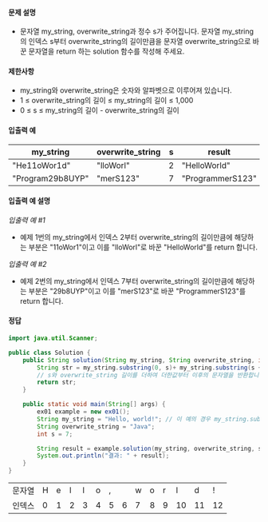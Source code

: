 #### 문제 설명
- 문자열 my_string, overwrite_string과 정수 s가 주어집니다. 문자열 my_string의 인덱스 s부터 overwrite_string의 길이만큼을 문자열 overwrite_string으로 바꾼 문자열을 return 하는 solution 함수를 작성해 주세요.

#### 제한사항
- my_string와 overwrite_string은 숫자와 알파벳으로 이루어져 있습니다.
- 1 ≤ overwrite_string의 길이 ≤ my_string의 길이 ≤ 1,000
- 0 ≤ s ≤ my_string의 길이 - overwrite_string의 길이

#### 입출력 예<br>
|my_string|overwrite_string|s|result|
|---|---|---|---|
|"He11oWor1d"|"lloWorl"|2|"HelloWorld"|
|"Program29b8UYP"|"merS123"|7|"ProgrammerS123"|

#### 입출력 예 설명
*입출력 예 #1*
- 예제 1번의 my_string에서 인덱스 2부터 overwrite_string의 길이만큼에 해당하는 부분은 "11oWor1"이고 이를 "lloWorl"로 바꾼 "HelloWorld"를 return 합니다.

*입출력 예 #2*
- 예제 2번의 my_string에서 인덱스 7부터 overwrite_string의 길이만큼에 해당하는 부분은 "29b8UYP"이고 이를 "merS123"로 바꾼 "ProgrammerS123"를 return 합니다.


#### 정답
```java
import java.util.Scanner;

public class Solution {
    public String solution(String my_string, String overwrite_string, int s) {
        String str = my_string.substring(0, s)+ my_string.substring(s + overwrite_string.length()) + overwrite_string; // my_string을 시작 위치부터 s번까지 문자열을 반환합니다. 그리고 나서 overwrite_string의 문자열을 더합니다.
        // s와 overwrite_string 길이를 더하여 더한값부터 이후의 문자열을 반환합니다.
        return str;
    }

    public static void main(String[] args) {
        ex01 example = new ex01();
        String my_string = "Hello, world!"; // 이 예의 경우 my_string.substring(0, s)를 하게되면 Hello, 가 나옵니다.
        String overwrite_string = "Java";
        int s = 7;

        String result = example.solution(my_string, overwrite_string, s);
        System.out.println("결과: " + result);
    }
}
```

|   |   |   |   |    |   |   |   |   |   |   |   |   |   |
|---|---|---|---|---|---|---|---|---|---|---|---|---|---|
|문자열|H|e|l|l|o|,| |w|o|r|l|d|!|
|인덱스|0|1|2|3|4|5|6|7|8|9|10|11|12|

